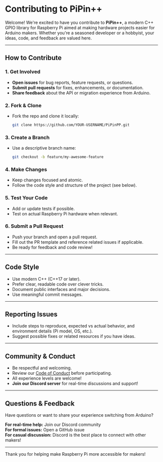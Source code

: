 # Contributing to PiPin++

Welcome! We're excited to have you contribute to **PiPin++**, a modern C++ GPIO library for Raspberry Pi aimed at making hardware projects easier for Arduino makers. Whether you're a seasoned developer or a hobbyist, your ideas, code, and feedback are valued here.

---

## How to Contribute

### 1. Get Involved
- **Open issues** for bug reports, feature requests, or questions.
- **Submit pull requests** for fixes, enhancements, or documentation.
- **Share feedback** about the API or migration experience from Arduino.

### 2. Fork & Clone
- Fork the repo and clone it locally:
  ```sh
  git clone https://github.com/YOUR-USERNAME/PiPinPP.git
  ```

### 3. Create a Branch
- Use a descriptive branch name:
  ```sh
  git checkout -b feature/my-awesome-feature
  ```

### 4. Make Changes
- Keep changes focused and atomic.
- Follow the code style and structure of the project (see below).

### 5. Test Your Code
- Add or update tests if possible.
- Test on actual Raspberry Pi hardware when relevant.

### 6. Submit a Pull Request
- Push your branch and open a pull request.
- Fill out the PR template and reference related issues if applicable.
- Be ready for feedback and code review!

---

## Code Style

- Use modern C++ (C++17 or later).
- Prefer clear, readable code over clever tricks.
- Document public interfaces and major decisions.
- Use meaningful commit messages.

---

## Reporting Issues

- Include steps to reproduce, expected vs actual behavior, and environment details (Pi model, OS, etc.).
- Suggest possible fixes or related resources if you have ideas.

---

## Community & Conduct

- Be respectful and welcoming.
- Review our [Code of Conduct](CODE_OF_CONDUCT.md) before participating.
- All experience levels are welcome!
- **Join our Discord server** for real-time discussions and support!

---

## Questions & Feedback

Have questions or want to share your experience switching from Arduino?

**For real-time help:** Join our Discord community  
**For formal issues:** Open a GitHub issue  
**For casual discussion:** Discord is the best place to connect with other makers!

---

Thank you for helping make Raspberry Pi more accessible for makers!
